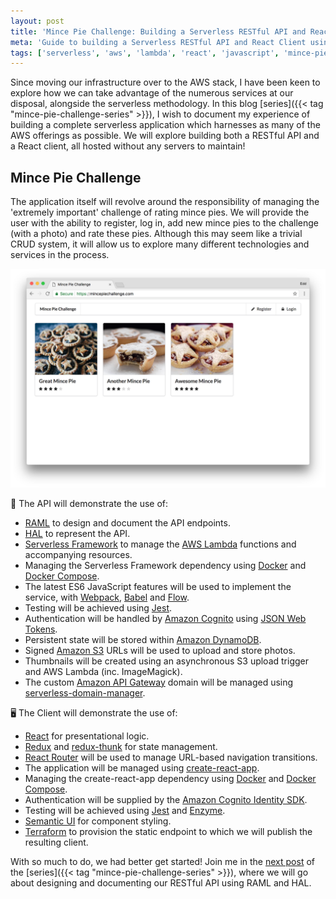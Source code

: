 ```yaml
---
layout: post
title: 'Mince Pie Challenge: Building a Serverless RESTful API and React Client'
meta: 'Guide to building a Serverless RESTful API and React Client using AWS services and modern development tools.'
tags: ['serverless', 'aws', 'lambda', 'react', 'javascript', 'mince-pie-challenge-series']
---
```


Since moving our infrastructure over to the AWS stack, I have been keen to explore how we can take advantage of the numerous services at our disposal, alongside the serverless methodology.
In this blog [series]({{< tag "mince-pie-challenge-series" >}}), I wish to document my experience of building a complete serverless application which harnesses as many of the AWS offerings as possible.
We will explore building both a RESTful API and a React client, all hosted without any servers to maintain!

<!--more-->

## Mince Pie Challenge

The application itself will revolve around the responsibility of managing the 'extremely important' challenge of rating mince pies.
We will provide the user with the ability to register, log in, add new mince pies to the challenge (with a photo) and rate these pies.
Although this may seem like a trivial CRUD system, it will allow us to explore many different technologies and services in the process.

![Mince Pie Challenge](mince-pie-challenge.png)

📝 The API will demonstrate the use of:

- [RAML](https://raml.org/) to design and document the API endpoints.
- [HAL](http://stateless.co/hal_specification.html) to represent the API.
- [Serverless Framework](https://serverless.com/) to manage the [AWS Lambda](https://aws.amazon.com/lambda/) functions and accompanying resources.
- Managing the Serverless Framework dependency using [Docker](https://www.docker.com/community-edition) and [Docker Compose](https://docs.docker.com/compose/).
- The latest ES6 JavaScript features will be used to implement the service, with [Webpack](https://webpack.js.org/), [Babel](https://babeljs.io/) and [Flow](https://flow.org/).
- Testing will be achieved using [Jest](https://facebook.github.io/jest/).
- Authentication will be handled by [Amazon Cognito](https://aws.amazon.com/cognito/) using [JSON Web Tokens](https://jwt.io/).
- Persistent state will be stored within [Amazon DynamoDB](https://aws.amazon.com/dynamodb/).
- Signed [Amazon S3](https://aws.amazon.com/s3/) URLs will be used to upload and store photos.
- Thumbnails will be created using an asynchronous S3 upload trigger and AWS Lambda (inc. ImageMagick).
- The custom [Amazon API Gateway](https://aws.amazon.com/api-gateway/) domain will be managed using [serverless-domain-manager](https://github.com/amplify-education/serverless-domain-manager).

🖥️ The Client will demonstrate the use of:

- [React](https://reactjs.org/) for presentational logic.
- [Redux](https://redux.js.org/) and [redux-thunk](https://github.com/gaearon/redux-thunk) for state management.
- [React Router](https://reacttraining.com/react-router/) will be used to manage URL-based navigation transitions.
- The application will be managed using [create-react-app](https://github.com/facebook/create-react-app).
- Managing the create-react-app dependency using [Docker](https://www.docker.com/community-edition) and [Docker Compose](https://docs.docker.com/compose/).
- Authentication will be supplied by the [Amazon Cognito Identity SDK](https://github.com/aws/aws-amplify/tree/master/packages/amazon-cognito-identity-js).
- Testing will be achieved using [Jest](https://facebook.github.io/jest/) and [Enzyme](http://airbnb.io/enzyme/).
- [Semantic UI](https://react.semantic-ui.com/) for component styling.
- [Terraform](https://www.terraform.io/) to provision the static endpoint to which we will publish the resulting client.

With so much to do, we had better get started!
Join me in the [next post](../2018-06-11-mince-pie-challenge-designing-the-restful-api-with-raml/index.md) of the [series]({{< tag "mince-pie-challenge-series" >}}), where we will go about designing and documenting our RESTful API using RAML and HAL.
